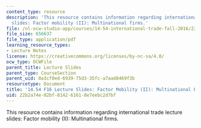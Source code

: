 ```yaml
---
content_type: resource
description: 'This resource contains information regarding international trade lecture
  slides: Factor mobility (II): Multinational firms.'
file: /ol-ocw-studio-app/courses/14-54-international-trade-fall-2016/22b2a74e02bf814261618e7eebc2d7bf_MIT14_54F16_Lecture_24.pdf
file_size: 656637
file_type: application/pdf
learning_resource_types:
- Lecture Notes
license: https://creativecommons.org/licenses/by-nc-sa/4.0/
ocw_type: OCWFile
parent_title: Lecture Slides
parent_type: CourseSection
parent_uid: 0a3cf0ed-6939-75d3-35fc-a7aad8469f3b
resourcetype: Document
title: '14.54 F16 Lecture Slides: Factor Mobility (II): Multinational Firms'
uid: 22b2a74e-02bf-8142-6161-8e7eebc2d7bf
---
```

This resource contains information regarding international trade lecture slides: Factor mobility (II): Multinational firms.